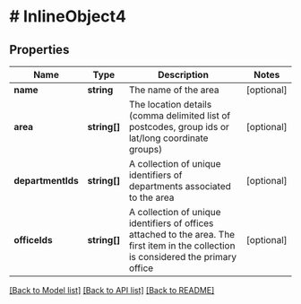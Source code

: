 # # InlineObject4

## Properties

Name | Type | Description | Notes
------------ | ------------- | ------------- | -------------
**name** | **string** | The name of the area | [optional]
**area** | **string[]** | The location details (comma delimited list of postcodes, group ids or lat/long coordinate groups) | [optional]
**departmentIds** | **string[]** | A collection of unique identifiers of departments associated to the area | [optional]
**officeIds** | **string[]** | A collection of unique identifiers of offices attached to the area. The first item in the collection is considered the primary office | [optional]

[[Back to Model list]](../../README.md#models) [[Back to API list]](../../README.md#endpoints) [[Back to README]](../../README.md)
